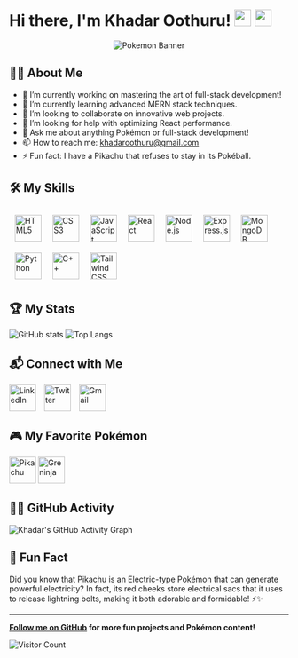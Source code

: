 # Hi there, I'm Khadar Oothuru! <img src="https://img.icons8.com/color/48/pikachu-pokemon.png" width="30" height="30" /> <img src="https://img.icons8.com/color/48/greninja.png" width="30" height="30" />

<div align="center">
    <img src="https://i.pinimg.com/originals/84/73/30/8473305740daf36cbbb6b2bba9257b83.gif" alt="Pokemon Banner"/>
</div>

## 🧑‍💻 About Me

- 🔭 I’m currently working on mastering the art of full-stack development!
- 🌱 I’m currently learning advanced MERN stack techniques.
- 👯 I’m looking to collaborate on innovative web projects.
- 🤔 I’m looking for help with optimizing React performance.
- 💬 Ask me about anything Pokémon or full-stack development!
- 📫 How to reach me: [khadaroothuru@gmail.com](mailto:khadaroothuru@gmail.com)
- ⚡ Fun fact: I have a Pikachu that refuses to stay in its Pokéball.

## 🛠️ My Skills

<div style="display: flex; flex-wrap: wrap;">
    <img src="https://cdn.simpleicons.org/html5/E34F26" alt="HTML5" width="48" height="48" style="margin: 10px;">
    <img src="https://cdn.simpleicons.org/css3/1572B6" alt="CSS3" width="48" height="48" style="margin: 10px;">
    <img src="https://cdn.simpleicons.org/javascript/F7DF1E" alt="JavaScript" width="48" height="48" style="margin: 10px;">
    <img src="https://cdn.simpleicons.org/react/61DAFB" alt="React" width="48" height="48" style="margin: 10px;">
    <img src="https://cdn.simpleicons.org/nodedotjs/339933" alt="Node.js" width="48" height="48" style="margin: 10px;">
    <img src="https://cdn.simpleicons.org/express/000000" alt="Express.js" width="48" height="48" style="margin: 10px;">
    <img src="https://cdn.simpleicons.org/mongodb/47A248" alt="MongoDB" width="48" height="48" style="margin: 10px;">
    <img src="https://cdn.simpleicons.org/python/3776AB" alt="Python" width="48" height="48" style="margin: 10px;">
    <img src="https://cdn.simpleicons.org/cplusplus/00599C" alt="C++" width="48" height="48" style="margin: 10px;">
    <img src="https://cdn.simpleicons.org/tailwindcss/06B6D4" alt="Tailwind CSS" width="48" height="48" style="margin: 10px;">
</div>

## 🏆 My Stats

![GitHub stats](https://github-readme-stats.vercel.app/api?username=khadar-oothuru&show_icons=true&theme=tokyonight)
![Top Langs](https://github-readme-stats.vercel.app/api/top-langs/?username=khadar-oothuru&layout=compact&theme=tokyonight)

## 📬 Connect with Me

<div style="display: flex; gap: 15px;">
    <a href="https://www.linkedin.com/in/khadar-oothuru-bb36882ab/"><img src="https://cdn.simpleicons.org/linkedin/0A66C2" alt="LinkedIn" width="48" height="48"></a>
    <a href="https://x.com/KhadarOothru"><img src="https://cdn.simpleicons.org/twitter/1DA1F2" alt="Twitter" width="48" height="48"></a>
    <a href="mailto:khadaroothuru@gmail.com"><img src="https://cdn.simpleicons.org/gmail/EA4335" alt="Gmail" width="48" height="48"></a>
</div>

## 🎮 My Favorite Pokémon

<img src="https://img.icons8.com/color/48/000000/pikachu-pokemon.png" alt="Pikachu" width="48" height="48"> 
<img src="https://img.icons8.com/color/48/000000/greninja.png" alt="Greninja" width="48" height="48">

## 🐱‍🏍 GitHub Activity

![Khadar's GitHub Activity Graph](https://activity-graph.herokuapp.com/graph?username=khadar-oothuru&theme=tokyo-night)

## 🥳 Fun Fact

Did you know that Pikachu is an Electric-type Pokémon that can generate powerful electricity? In fact, its red cheeks store electrical sacs that it uses to release lightning bolts, making it both adorable and formidable! ⚡✨

---

**[Follow me on GitHub](https://github.com/khadar-oothuru) for more fun projects and Pokémon content!**

![Visitor Count](https://visitor-badge.laobi.icu/badge?page_id=khadar-oothuru.khadar-oothuru)

